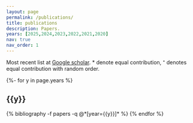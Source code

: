 ```yaml
---
layout: page
permalink: /publications/
title: publications
description: Papers.
years: [2025,2024,2023,2022,2021,2020]
nav: true
nav_order: 1
---
```


Most recent list at [Google scholar](https://scholar.google.co.uk/citations?hl=en&user=CdpLhlgAAAAJ). * denote equal contribution, ⁺ denotes equal contribution with random order.


<!-- _pages/publications.md -->
<div class="publications">

{%- for y in page.years %}
  <h2 class="year">{{y}}</h2>
  {% bibliography -f papers -q @*[year={{y}}]* %}
{% endfor %}

</div>
